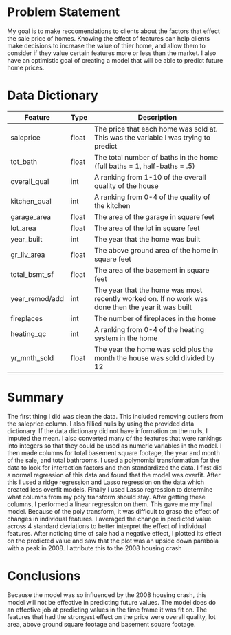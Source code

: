# Problem Statement
My goal is to make reccomendations to clients about the factors that effect the sale price of homes. Knowing the effect of features can help clients make decisions to increase the value of thier home, and allow them to consider if they value certain features more or less than the market. I also have an optimistic goal of creating a model that will be able to predict future home prices.

# Data Dictionary

|Feature|Type|Description|
|---|---|---|
|saleprice|float|The price that each home was sold at. This was the variable I was trying to predict|
|tot_bath|float|The total number of baths in the home (full baths = 1, half-baths = .5)|
|overall_qual|int|A ranking from 1-10 of the overall quality of the house|
|kitchen_qual|int|A ranking from 0-4 of the quality of the kitchen|
|garage_area|float|The area of the garage in square feet|
|lot_area|float|The area of the lot in square feet|
|year_built|int|The year that the home was built|
|gr_liv_area|float|The above ground area of the home in square feet|
|total_bsmt_sf|float|The area of the basement in square feet|
|year_remod/add|int|The year that the home was most recently worked on. If no work was done then the year it was built|
|fireplaces|int|The number of fireplaces in the home|
|heating_qc|int|A ranking from 0-4 of the heating system in the home|
|yr_mnth_sold|float|The year the home was sold plus the month the house was sold divided by 12|

# Summary

The first thing I did was clean the data. This included removing outliers from the saleprice column. I also fillied nulls by using the provided data dictionary. If the data dictionary did not have information on the nulls, I imputed the mean. I also converted many of the features that were rankings into integers so that they could be used as numeric variables in the model. I then made columns for total basement square footage, the year and month of the sale, and total bathrooms. I used a polynomial transformation for the data to look for interaction factors and then standardized the data. I first did a normal regression of this data and found that the model was overfit. After this I used a ridge regression and Lasso regression on the data which created less overfit models. Finally I used Lasso regression to determine what columns from my poly transform should stay. After getting these columns, I performed a linear regression on them. This gave me my final model. Because of the poly transform, it was difficult to grasp the effect of changes in individual features. I averaged the change in predicted value across 4 standard deviations to better interpret the effect of individual features. After noticing time of sale had a negative effect, I plotted its effect on the predicted value and saw that the plot was an upside down parabola with a peak in 2008. I attribute this to the 2008 housing crash

# Conclusions

Because the model was so influenced by the 2008 housing crash, this model will not be effective in predicting future values. The model does do an effective job at predicting values in the time frame it was fit on. The features that had the strongest effect on the price were overall quality, lot area, above ground square footage and basement square footage.